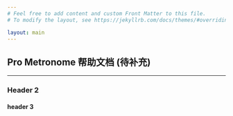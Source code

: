```yaml
---
# Feel free to add content and custom Front Matter to this file.
# To modify the layout, see https://jekyllrb.com/docs/themes/#overriding-theme-defaults

layout: main
---
```

## Pro Metronome 帮助文档 (待补充)
---
### Header 2
#### header 3
<!-- home content -->

<!-- ![](assets/img/xigua_poster.png) -->
